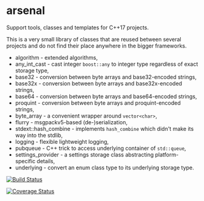 arsenal
=======

Support tools, classes and templates for C++17 projects.

This is a very small library of classes that are reused between several projects and do not find their place anywhere in the bigger frameworks.

* algorithm - extended algorithms,
* any_int_cast - cast integer `boost::any` to integer type regardless of exact storage type,
* base32 - conversion between byte arrays and base32-encoded strings,
* base32x - conversion between byte arrays and base32x-encoded strings,
* base64 - conversion between byte arrays and base64-encoded strings,
* proquint - conversion between byte arrays and proquint-encoded strings,
* byte_array - a convenient wrapper around `vector<char>`,
* flurry - msgpackv5-based (de-)serialization,
* stdext::hash_combine - implements `hash_combine` which didn't make its way into the stdlib,
* logging - flexible lightweight logging,
* pubqueue - C++ trick to access underlying container of `std::queue`,
* settings_provider - a settings storage class abstracting platform-specific details,
* underlying - convert an enum class type to its underlying storage type.

[![Build Status](https://travis-ci.org/berkus/libarsenal.svg?branch=master)](https://travis-ci.org/berkus/libarsenal)

[![Coverage Status](https://coveralls.io/repos/berkus/libarsenal/badge.png?branch=master)](https://coveralls.io/r/berkus/libarsenal?branch=master)

